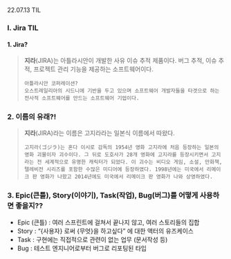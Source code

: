 22.07.13 TIL



### I. Jira TIL

#### 	1. Jira?

>  **지라**(JIRA)는 아틀라시안이 개발한 사유 이슈 추적 제품이다. 버그 추적, 이슈 추적, 프로젝트 관리 기능을 제공하는 소프트웨어이다.
>
> ```
> 아틀라시안 코퍼레이션?
> 오스트레일리아의 시드니에 기반을 두고 있으며 소프트웨어 개발자들을 타겟으로 하는 전사적 소프트웨어를 만드는 소프트웨어 기업이다.
> ```



### 	2. 이름의 유래?!

>  **지라**(JIRA)라는 이름은 고지라라는 일본식 이름에서 따왔다.
>
> ```
> 고지라(ゴジラ)는 혼다 이시로 감독의 1954년 영화 고지라에 처음 등장하는 일본의 영화 괴물이자 괴수이다. 그 뒤로 도호사가 28개 영화에 고지라를 등장시키면서 고지라는 전 세계적으로 유명한 캐릭터가 되었다. 이 괴수는 비디오 게임, 소설, 만화책, 텔레비전 시리즈를 포함한 수많은 미디어에 등장하였다. 1998년에는 미국에서 리메이크 판 영화가 나왔고 2014년에도 미국에서 리메이크 판 영화가 나와 상영하였다.
> ```



### 	3. Epic(큰틀), Story(이야기), Task(작업), Bug(버그)를 어떻게 사용하면 좋을지??

- Epic (큰틀) : 여러 스프린트에 걸쳐서 끝나지 않고, 여러 스토리들의 집합
- Story : “{사용자} 로써 {무엇}을 하고싶다” 에 대한 액터의 유즈케이스
- Task : 구현에는 직접적으로 관련이 없는 업무 (문서작성 등)
- Bug : 테스트 엔지니어로부터 버그로 리포팅된 타입

